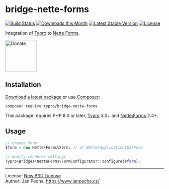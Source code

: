 # bridge-nette-forms

[![Build Status](https://github.com/typro/bridge-nette-forms/workflows/Build/badge.svg)](https://github.com/typro/bridge-nette-forms/actions)
[![Downloads this Month](https://img.shields.io/packagist/dm/typro/bridge-nette-forms.svg)](https://packagist.org/packages/typro/bridge-nette-forms)
[![Latest Stable Version](https://poser.pugx.org/typro/bridge-nette-forms/v/stable)](https://github.com/typro/bridge-nette-forms/releases)
[![License](https://img.shields.io/badge/license-New%20BSD-blue.svg)](https://github.com/typro/bridge-nette-forms/blob/master/license.md)

Integration of [Typro](https://github.com/typro/typro) to [Nette Forms](https://github.com/nette/forms).

<a href="https://www.janpecha.cz/donate/"><img src="https://buymecoffee.intm.org/img/donate-banner.v1.svg" alt="Donate" height="100"></a>


## Installation

[Download a latest package](https://github.com/typro/bridge-nette-forms/releases) or use [Composer](http://getcomposer.org/):

```
composer require typro/bridge-nette-forms
```

This package requires PHP 8.0 or later, [Typro](https://github.com/typro/typro) 3.0+ and [Nette\Forms](https://github.com/nette/forms) 2.4+.


## Usage

``` php
// create form
$form = new Nette\Forms\Form; // or Nette\Application\UI\Form

// modify renderer settings
Typro\Bridges\NetteForms\FormConfigurator::configure($form);
```

------------------------------

License: [New BSD License](license.md)
<br>Author: Jan Pecha, https://www.janpecha.cz/

